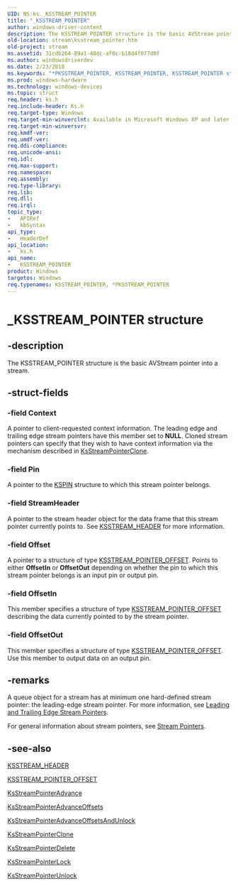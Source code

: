 ```yaml
---
UID: NS:ks._KSSTREAM_POINTER
title: "_KSSTREAM_POINTER"
author: windows-driver-content
description: The KSSTREAM_POINTER structure is the basic AVStream pointer into a stream.
old-location: stream\ksstream_pointer.htm
old-project: stream
ms.assetid: 31cdb264-89a1-48dc-af0c-b18d4f077d0f
ms.author: windowsdriverdev
ms.date: 2/23/2018
ms.keywords: "*PKSSTREAM_POINTER, KSSTREAM_POINTER, KSSTREAM_POINTER structure [Streaming Media Devices], PKSSTREAM_POINTER, PKSSTREAM_POINTER structure pointer [Streaming Media Devices], _KSSTREAM_POINTER, avstruct_1856dc7a-3351-4a87-97a5-85b06d12ab30.xml, ks/KSSTREAM_POINTER, ks/PKSSTREAM_POINTER, stream.ksstream_pointer"
ms.prod: windows-hardware
ms.technology: windows-devices
ms.topic: struct
req.header: ks.h
req.include-header: Ks.h
req.target-type: Windows
req.target-min-winverclnt: Available in Microsoft Windows XP and later operating systems and in Microsoft DirectX 8.0 and later versions.
req.target-min-winversvr: 
req.kmdf-ver: 
req.umdf-ver: 
req.ddi-compliance: 
req.unicode-ansi: 
req.idl: 
req.max-support: 
req.namespace: 
req.assembly: 
req.type-library: 
req.lib: 
req.dll: 
req.irql: 
topic_type:
-	APIRef
-	kbSyntax
api_type:
-	HeaderDef
api_location:
-	ks.h
api_name:
-	KSSTREAM_POINTER
product: Windows
targetos: Windows
req.typenames: KSSTREAM_POINTER, *PKSSTREAM_POINTER
---
```


# _KSSTREAM_POINTER structure


## -description


The KSSTREAM_POINTER structure is the basic AVStream pointer into a stream.


## -struct-fields




### -field Context

A pointer to client-requested context information. The leading edge and trailing edge stream pointers have this member set to <b>NULL</b>. Cloned stream pointers can specify that they wish to have context information via the mechanism described in <a href="https://msdn.microsoft.com/library/windows/hardware/dn892389">KsStreamPointerClone</a>. 


### -field Pin

A pointer to the <a href="https://msdn.microsoft.com/library/windows/hardware/ff563483">KSPIN</a> structure to which this stream pointer belongs.


### -field StreamHeader

A pointer to the stream header object for the data frame that this stream pointer currently points to. See <a href="https://msdn.microsoft.com/library/windows/hardware/ff567138">KSSTREAM_HEADER</a> for more information.


### -field Offset

A pointer to a structure of type <a href="https://msdn.microsoft.com/library/windows/hardware/ff567140">KSSTREAM_POINTER_OFFSET</a>. Points to either <b>OffsetIn</b> or <b>OffsetOut</b> depending on whether the pin to which this stream pointer belongs is an input pin or output pin.


### -field OffsetIn

This member specifies a structure of type <a href="https://msdn.microsoft.com/library/windows/hardware/ff567140">KSSTREAM_POINTER_OFFSET</a> describing the data currently pointed to by the stream pointer.


### -field OffsetOut

This member specifies a structure of type <a href="https://msdn.microsoft.com/library/windows/hardware/ff567140">KSSTREAM_POINTER_OFFSET</a>. Use this member to output data on an output pin.


## -remarks



A queue object for a stream has at minimum one hard-defined stream pointer: the leading-edge stream pointer. For more information, see <a href="https://msdn.microsoft.com/73ab974f-8034-421f-980a-2393d84ec54c">Leading and Trailing Edge Stream Pointers</a>.

For general information about stream pointers, see <a href="https://msdn.microsoft.com/4bac68a0-34d2-431a-9ed9-8a42751a736f">Stream Pointers</a>.




## -see-also




<a href="https://msdn.microsoft.com/library/windows/hardware/ff567138">KSSTREAM_HEADER</a>



<a href="https://msdn.microsoft.com/library/windows/hardware/ff567140">KSSTREAM_POINTER_OFFSET</a>



<a href="https://msdn.microsoft.com/library/windows/hardware/ff567125">KsStreamPointerAdvance</a>



<a href="https://msdn.microsoft.com/library/windows/hardware/ff567126">KsStreamPointerAdvanceOffsets</a>



<a href="https://msdn.microsoft.com/library/windows/hardware/ff567127">KsStreamPointerAdvanceOffsetsAndUnlock</a>



<a href="https://msdn.microsoft.com/library/windows/hardware/dn892389">KsStreamPointerClone</a>



<a href="https://msdn.microsoft.com/library/windows/hardware/ff567130">KsStreamPointerDelete</a>



<a href="https://msdn.microsoft.com/library/windows/hardware/dn892390">KsStreamPointerLock</a>



<a href="https://msdn.microsoft.com/library/windows/hardware/ff567137">KsStreamPointerUnlock</a>
 

 

